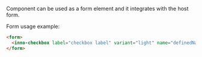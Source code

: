 Component can be used as a form element
and it integrates with the host form.

Form usage example:

```html
<form>
  <inno-checkbox label="checkbox label" variant="light" name="definedName"> </inno-checkbox>
</form>
```
